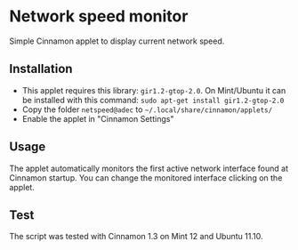 Network speed monitor
=====================

Simple Cinnamon applet to display current network speed.


Installation
------------

- This applet requires this library: `gir1.2-gtop-2.0`. On Mint/Ubuntu it can be installed with this command:
`sudo apt-get install gir1.2-gtop-2.0`
- Copy the folder `netspeed@adec` to `~/.local/share/cinnamon/applets/`
- Enable the applet in "Cinnamon Settings"


Usage
-----

The applet automatically monitors the first active network interface found at Cinnamon startup. You can change the monitored interface clicking on the applet.


Test
----

The script was tested with Cinnamon 1.3 on Mint 12 and Ubuntu 11.10.
